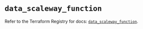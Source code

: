 # `data_scaleway_function`

Refer to the Terraform Registry for docs: [`data_scaleway_function`](https://registry.terraform.io/providers/scaleway/scaleway/2.42.1/docs/data-sources/function).
